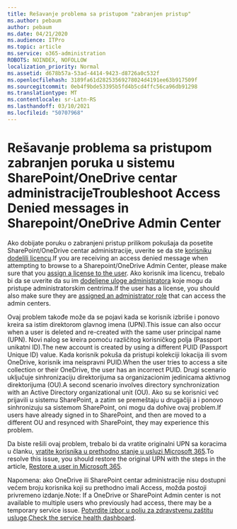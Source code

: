 ```yaml
---
title: Rešavanje problema sa pristupom "zabranjen pristup"
ms.author: pebaum
author: pebaum
ms.date: 04/21/2020
ms.audience: ITPro
ms.topic: article
ms.service: o365-administration
ROBOTS: NOINDEX, NOFOLLOW
localization_priority: Normal
ms.assetid: d678b57a-53ad-4414-9423-d8726a0c532f
ms.openlocfilehash: 3189fa61d28253569278024d4191ee63b917509f
ms.sourcegitcommit: 0eb4f9bde53395b5fd4b5cd4ffc56ca96db91298
ms.translationtype: MT
ms.contentlocale: sr-Latn-RS
ms.lasthandoff: 03/10/2021
ms.locfileid: "50707968"
---
```

# <a name="troubleshoot-access-denied-messages-in-sharepointonedrive-admin-center"></a><span data-ttu-id="3c294-102">Rešavanje problema sa pristupom zabranjen poruka u sistemu SharePoint/OneDrive centar administracije</span><span class="sxs-lookup"><span data-stu-id="3c294-102">Troubleshoot Access Denied messages in Sharepoint/OneDrive Admin Center</span></span>

<span data-ttu-id="3c294-103">Ako dobijate poruku o zabranjeni pristup prilikom pokušaja da posetite SharePoint/OneDrive centar administracije, uverite se da ste [korisniku dodelili licencu](https://docs.microsoft.com/microsoft-365/admin/add-users/add-users).</span><span class="sxs-lookup"><span data-stu-id="3c294-103">If you are receiving an access denied message when attempting to browse to a Sharepoint/OneDrive Admin Center, please make sure that you [assign a license to the user](https://docs.microsoft.com/microsoft-365/admin/add-users/add-users).</span></span> <span data-ttu-id="3c294-104">Ako korisnik ima licencu, trebalo bi da se uverite da su im [dodeljene uloge administratora](https://docs.microsoft.com/microsoft-365/admin/add-users/about-admin-roles) koje mogu da pristupe administratorskim centrima.</span><span class="sxs-lookup"><span data-stu-id="3c294-104">If the user has a license, you should also make sure they are [assigned an administrator role](https://docs.microsoft.com/microsoft-365/admin/add-users/about-admin-roles) that can access the admin centers.</span></span>

<span data-ttu-id="3c294-105">Ovaj problem takođe može da se pojavi kada se korisnik izbriše i ponovo kreira sa istim direktorom glavnog imena (UPN).</span><span class="sxs-lookup"><span data-stu-id="3c294-105">This issue can also occur when a user is deleted and re-created with the same user principal name (UPN).</span></span> <span data-ttu-id="3c294-106">Novi nalog se kreira pomoću različitog korisničkog polja (Passport unikatni ID).</span><span class="sxs-lookup"><span data-stu-id="3c294-106">The new account is created by using a different PUID (Passport Unique ID) value.</span></span> <span data-ttu-id="3c294-107">Kada korisnik pokuša da pristupi kolekciji lokacija ili svom OneDrive, korisnik ima neispravni PUID.</span><span class="sxs-lookup"><span data-stu-id="3c294-107">When the user tries to access a site collection or their OneDrive, the user has an incorrect PUID.</span></span> <span data-ttu-id="3c294-108">Drugi scenario uključuje sinhronizaciju direktorijuma sa organizacionim jedinicama aktivnog direktorijuma (OU).</span><span class="sxs-lookup"><span data-stu-id="3c294-108">A second scenario involves directory synchronization with an Active Directory organizational unit (OU).</span></span> <span data-ttu-id="3c294-109">Ako su se korisnici već prijavili u sistemu SharePoint, a zatim se premeštaju u drugačiji a i ponovo sinhronizuju sa sistemom SharePoint, oni mogu da doћive ovaj problem.</span><span class="sxs-lookup"><span data-stu-id="3c294-109">If users have already signed in to SharePoint, and then are moved to a different OU and resynced with SharePoint, they may experience this problem.</span></span>

<span data-ttu-id="3c294-110">Da biste rešili ovaj problem, trebalo bi da vratite originalni UPN sa koracima u članku, [vratite korisnika u prethodno stanje u usluzi Microsoft 365](https://docs.microsoft.com/microsoft-365/admin/add-users/restore-user).</span><span class="sxs-lookup"><span data-stu-id="3c294-110">To resolve this issue, you should restore the original UPN with the steps in the article, [Restore a user in Microsoft 365](https://docs.microsoft.com/microsoft-365/admin/add-users/restore-user).</span></span>

<span data-ttu-id="3c294-111">Napomena: ako OneDrive ili SharePoint centar administracije nisu dostupni većem broju korisnika koji su prethodno imali Access, možda postoji privremeno izdanje.</span><span class="sxs-lookup"><span data-stu-id="3c294-111">Note: If a OneDrive or SharePoint Admin center is not available to multiple users who previously had access, there may be a temporary service issue.</span></span>  <span data-ttu-id="3c294-112">[Potvrdite izbor u polju za zdravstvenu zaštitu usluge](https://portal.office.com/adminportal/home#/servicehealth).</span><span class="sxs-lookup"><span data-stu-id="3c294-112">[Check the service health dashboard](https://portal.office.com/adminportal/home#/servicehealth).</span></span>


